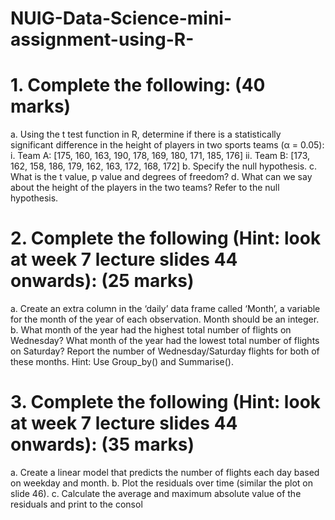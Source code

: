 # NUIG-Data-Science-mini-assignment-using-R-


# 1. Complete the following: (40 marks)
a. Using the t test function in R, determine if there is a statistically significant difference in the height
of players in two sports teams (α = 0.05):
i. Team A: [175, 160, 163, 190, 178, 169, 180, 171, 185, 176]
ii. Team B: [173, 162, 158, 186, 179, 162, 163, 172, 168, 172]
b. Specify the null hypothesis.
c. What is the t value, p value and degrees of freedom?
d. What can we say about the height of the players in the two teams? Refer to the null hypothesis.


# 2. Complete the following (Hint: look at week 7 lecture slides 44 onwards): (25 marks)
a. Create an extra column in the ‘daily’ data frame called ‘Month’, a variable for the month of the year
of each observation. Month should be an integer.
b. What month of the year had the highest total number of flights on Wednesday? What month of the
year had the lowest total number of flights on Saturday? Report the number of
Wednesday/Saturday flights for both of these months. Hint: Use Group_by() and Summarise().


# 3. Complete the following (Hint: look at week 7 lecture slides 44 onwards): (35 marks)
a. Create a linear model that predicts the number of flights each day based on weekday and month.
b. Plot the residuals over time (similar the plot on slide 46).
c. Calculate the average and maximum absolute value of the residuals and print to the consol
